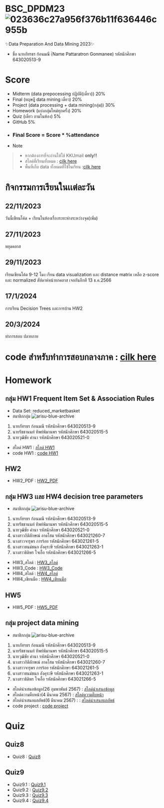 # BSC_DPDM23 ![023636c27a956f376b11f636446c955b](https://github.com/Pattaratron/BSC_DPDM23/assets/137043441/5a5620cb-969b-4566-8d5c-e697f36ecf5d)
✨Data Preparation And Data Mining 2023✨
- ชื่อ นายภัทรธร ก้อนมณี (์Name Pattaratron Gonmanee) รหัสนักศึกษา 643020513-9
# Score
- Midterm (data prepocessing ปฏิบัติ(เดี่ยว)) 20%
- Final (ทฤษฎี data mining เดี่ยว) 20%
- Project (data processing + data mining(กลุ่ม)) 30%
- Homework (แบ่งกลุ่มใหม่ทุกครั้ง) 20%
- Quiz (เดี่ยว ถามในห้อง) 5%
- GitHub 5%
- ### Final Score = Score * %attendance
- > [!NOTE]
> * หากต้องการที่จะอ่านให้ใช้ KKUmail **only!!**
> * สไลด์ที่เรียนทั้งหมด : [cilk here](https://drive.google.com/drive/folders/1oD-8_MrSv2Qjhp1-_MNH3M7XOoTN4WBn?usp=sharing)
> * พื้นที่เก็บ data ทั้งหมดที่ใช้ในเรียน :[cilk here](https://drive.google.com/drive/folders/1xSIel0VA1zbbcEWUnWbm7Ad6J_UJlcBg?usp=sharing)
# กิจกรรมการเรียนในเเต่ละวัน
## 22/11/2023
วันนี้เขียนโค้ด + เรียนในห้องเรื่องระยะห่างระหว่างจุด(เพิ่ม)
## 27/11/2023
หยุดคลาส
## 29/11/2023
เรียนเขียนโค้ด 9-12 โมง เรียน data visualization เเละ distance matrix
เหลือ z-score เเละ normalized
สัปดาห์หน้ายกคลาส เจอกันอีกที 13 ธ.ค.2566
## 17/1/2024 
การเรียน Decision Trees เเละการบ้าน HW2
## 20/3/2024
ทำการสอบ ปลายภาย
# code สำหรับทำการสอบกลางภาค : [cilk here](https://github.com/Pattaratron/BSC_DPDM23/blob/main/midterm_bscdpdm23.ipynb)
# Homework
## กลุ่ม HW1 Frequent Item Set & Association Rules
- Data Set: reduced_marketbasket
- สมาชิกกลุ่ม ![arisu-blue-archive](https://github.com/Pattaratron/BSC_DPDM23/assets/137043441/eb8ca8b0-7c75-4c38-8b2a-20f330e51733)
1. นายภัทรธร ก้อนมณี รหัสนักศึกษา 643020513-9
2. นายรัชชานนท์ ทิพย์พิมานพร รหัสนักศึกษา 643020515-5
3. นายวุฒิชัย คำนา รหัสนักศึกษา 643020521-0 
* สไลด์ HW1 : [สไลด์ HW1](https://www.canva.com/design/DAF5jQJE09E/9XMb7svCu-kPgGlT-BVYTg/view?utm_content=DAF5jQJE09E&utm_campaign=designshare&utm_medium=link&utm_source=editor)
* code HW1 : [code HW1](https://github.com/Pattaratron/BSC_DPDM23/blob/main/Frequent_Patterns_(Association_Rules)_use.ipynb)
## HW2
* HW2_PDF : [HW2_PDF](https://github.com/Pattaratron/BSC_DPDM23/blob/main/HW2_643020513-9_%E0%B8%99%E0%B8%B2%E0%B8%A2%E0%B8%A0%E0%B8%B1%E0%B8%97%E0%B8%A3%E0%B8%98%E0%B8%A3-%E0%B8%81%E0%B9%89%E0%B8%AD%E0%B8%99%E0%B8%A1%E0%B8%93%E0%B8%B5.pdf)
## กลุ่ม HW3 เเละ HW4 decision tree parameters
- สมาชิกกลุ่ม ![arisu-blue-archive](https://github.com/Pattaratron/BSC_DPDM23/assets/137043441/eb8ca8b0-7c75-4c38-8b2a-20f330e51733)
1. นายภัทรธร ก้อนมณี รหัสนักศึกษา 643020513-9
2. นายรัชชานนท์ ทิพย์พิมานพร รหัสนักศึกษา 643020515-5
3. นายวุฒิชัย คำนา รหัสนักศึกษา 643020521-0 
4. นางสาวกิติลักษณ์ ลาดโฮม รหัสนักศึกษา 643021260-7
5. นางสาวจารุพร การร้อย รหัสนักศึกษา 643021261-5
6. นางสาวชนม์ชนก อังคุระษี รหัสนักศึกษา 643021263-1
7. นางสาวธิติพร ใจเอื้อ รหัสนักศึกษา 643021266-5
* HW3_สไลด์ : [HW3_สไลด์](https://www.canva.com/design/DAF6kxobFOY/rBlif20SwbnZWrnrZjOJrQ/view?utm_content=DAF6kxobFOY&utm_campaign=designshare&utm_medium=link&utm_source=editor)
* HW3_Code : [HW3_Code](https://github.com/Pattaratron/BSC_DPDM23/blob/main/Classification.ipynb)
* HW4_สไลด์ : [HW4_สไลด์](https://www.canva.com/design/DAF9G4VPH04/zuUsMQxCX5S-UJXsba0t0Q/edit?utm_content=DAF9G4VPH04&utm_campaign=designshare&utm_medium=link2&utm_source=sharebutton)
* HW4_เขียนมือ : [HW4_เขียนมือ](https://github.com/Pattaratron/BSC_DPDM23/blob/main/HW4_Calculate_DicisionTree.pdf)
 ## HW5
* HW5_PDF : [HW5_PDF](https://github.com/Pattaratron/BSC_DPDM23/blob/main/HW5_643020513-9.jpg)
 ## กลุ่ม project data mining
- สมาชิกกลุ่ม ![arisu-blue-archive](https://github.com/Pattaratron/BSC_DPDM23/assets/137043441/eb8ca8b0-7c75-4c38-8b2a-20f330e51733)
1. นายภัทรธร ก้อนมณี รหัสนักศึกษา 643020513-9
2. นายรัชชานนท์ ทิพย์พิมานพร รหัสนักศึกษา 643020515-5
3. นายวุฒิชัย คำนา รหัสนักศึกษา 643020521-0 
4. นางสาวกิติลักษณ์ ลาดโฮม รหัสนักศึกษา 643021260-7
5. นางสาวจารุพร การร้อย รหัสนักศึกษา 643021261-5
6. นางสาวชนม์ชนก อังคุระษี รหัสนักศึกษา 643021263-1
7. นางสาวธิติพร ใจเอื้อ รหัสนักศึกษา 643021266-5
* สไลด์นำเสนอข้อมูล(26 กุมพาพันธ์ 2567) : [สไลด์นำเสนอข้อมูล](https://www.canva.com/design/DAF9sQDI5BY/6Jgy2muMAnbODaaR1mvSyQ/view?utm_content=DAF9sQDI5BY&utm_campaign=designshare&utm_medium=link&utm_source=editor)
* สไลด์ความคืบหน้า(4 มีนาคม 2567) : [สไลด์ความคืบหน้า](https://www.canva.com/design/DAF-VT-Cu9k/hXUi78nBDY7S184lPDQGVw/view?utm_content=DAF-VT-Cu9k&utm_campaign=designshare&utm_medium=link&utm_source=editor)
* สไลด์นำเสนอผลลัพธ์(6 มีนาคม 2567) :  : [สไลด์นำเสนอผลลัพธ์](https://www.canva.com/design/DAF-pQrFzv0/LumNCqHKuCYNh-dxF8Bs1g/view?utm_content=DAF-pQrFzv0&utm_campaign=designshare&utm_medium=link&utm_source=editor)
* code project : [code project](https://github.com/Pattaratron/BSC_DPDM23/blob/main/Project.ipynb)
# Quiz
## Quiz8
* Quiz8 : [Quiz8](https://github.com/Pattaratron/BSC_DPDM23/blob/main/Quiz8_643020513-9.jpg)
## Quiz9
* Quiz9.1 : [Quiz9.1](https://github.com/Pattaratron/BSC_DPDM23/blob/main/Q9_643020513-9.jpg)
* Quiz9.2 : [Quiz9.2](https://github.com/Pattaratron/BSC_DPDM23/blob/main/Quiz9.2_643020513-9.jpg)
* Quiz9.3 : [Quiz9.3](https://github.com/Pattaratron/BSC_DPDM23/blob/main/Quiz9.3.jpg)
* Quiz9.4 : [Quiz9.4](https://github.com/Pattaratron/BSC_DPDM23/blob/main/Quiz9.4.jpg)
